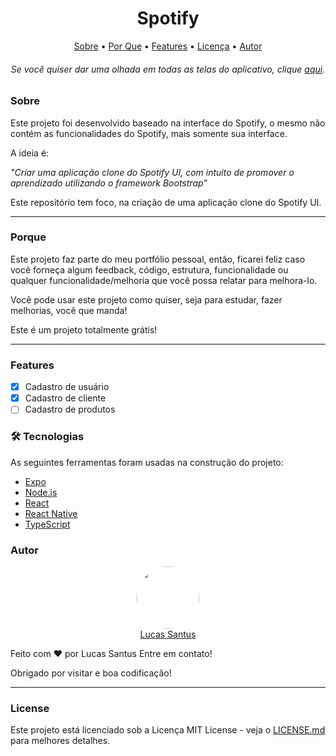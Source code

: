<h1 align="center">Spotify</h1>

<p align="center">
 <a href="#sobre">Sobre</a> •
 <a href="#porque">Por Que</a> • 
 <a href="#features">Features</a> •
 <a href="#license">Licença</a> • 
 <a href="#autor">Autor</a>
</p>

<h6 align="center"> 
	Se você quiser dar uma olhada em todas as telas do aplicativo, clique <a href="#autor">aqui</a>.
</h6>

### Sobre

Este projeto foi desenvolvido baseado na interface do Spotify, o mesmo não contém as funcionalidades do Spotify, mais somente sua interface.

A ideia é:

_"Criar uma aplicação clone do Spotify UI, com intuito de promover o aprendizado utilizando o framework Bootstrap"_

Este repositório tem foco, na criação de uma aplicação clone do Spotify UI.

--------------------------------------------------------------------------------------

### Porque

Este projeto faz parte do meu portfólio pessoal, então, ficarei feliz caso você forneça algum feedback, código, estrutura, funcionalidade ou qualquer funcionalidade/melhoria que você possa relatar para melhora-lo.

Você pode usar este projeto como quiser, seja para estudar, fazer melhorias, você que manda!

Este é um projeto totalmente grátis!

--------------------------------------------------------------------------------------

### Features

- [x] Cadastro de usuário
- [x] Cadastro de cliente
- [ ] Cadastro de produtos

### 🛠 Tecnologias

As seguintes ferramentas foram usadas na construção do projeto:

- [Expo](https://expo.io/)
- [Node.js](https://nodejs.org/en/)
- [React](https://pt-br.reactjs.org/)
- [React Native](https://reactnative.dev/)
- [TypeScript](https://www.typescriptlang.org/)

### Autor

<div align="center"> 
	<a href="https://github.com/LucasSantus">
		<img style="border-radius: 50%;" src="https://github.com/LucasSantus.png" width="100px;" alt=""/>
		<br />
		Lucas Santus
	</a>
	<a href="https://blog.rocketseat.com.br/author/thiago//" title="Github">
	</a>
</div>


Feito com ❤️ por Lucas Santus 
Entre em contato!

Obrigado por visitar e boa codificação!

--------------------------------------------------------------------------------------

### License

Este projeto está licenciado sob a Licença MIT License - veja o [LICENSE.md](https://github.com/LucasSantus/spotify/blob/master/LICENSE) para melhores detalhes.
